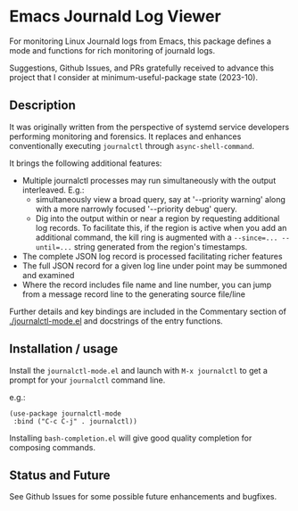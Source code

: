 # Emacs Journald Log Viewer

For monitoring Linux Journald logs from Emacs, this package defines a mode and
functions for rich monitoring of journald logs.  

Suggestions, Github Issues, and PRs gratefully received to advance this project that I consider at minimum-useful-package state (2023-10).

## Description

It was originally written from the perspective of systemd service developers
performing monitoring and forensics.  It replaces and enhances conventionally executing `journalctl` through `async-shell-command`.

It brings the following additional features:

 * Multiple journalctl processes may run simultaneously with the output
   interleaved.  E.g.:
   *  simultaneously view a broad query, say at '--priority warning' along with
      a more narrowly focused '--priority debug' query.
   *  Dig into the output within or near a region by requesting additional log
      records.  To facilitate this, if the region is active when you add an
      additional command, the kill ring is augmented with a
      `--since=... --until=...` string generated from the region's timestamps.
 * The complete JSON log record is processed facilitating richer features
 * The full JSON record for a given log line under point may be summoned and
   examined
 * Where the record includes file name and line number, you can jump from a
   message record line to the generating source file/line

Further details and key bindings are included in the Commentary section of [./journalctl-mode.el](./journalctl-mode.el) and docstrings of the entry functions.

## Installation / usage

Install the `journalctl-mode.el` and launch with `M-x journalctl` to get a prompt for your `journalctl` command line.

e.g.:
``` elisp
(use-package journalctl-mode
 :bind ("C-c C-j" . journalctl))
````

Installing `bash-completion.el` will give good quality completion for composing commands.  

## Status and Future

See Github Issues for some possible future enhancements and bugfixes.

